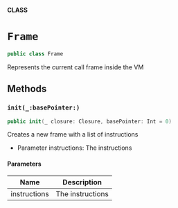 **CLASS**

# `Frame`

```swift
public class Frame
```

Represents the current call frame inside the VM

## Methods
### `init(_:basePointer:)`

```swift
public init(_ closure: Closure, basePointer: Int = 0)
```

Creates a new frame with a list of instructions
- Parameter instructions: The instructions

#### Parameters

| Name | Description |
| ---- | ----------- |
| instructions | The instructions |